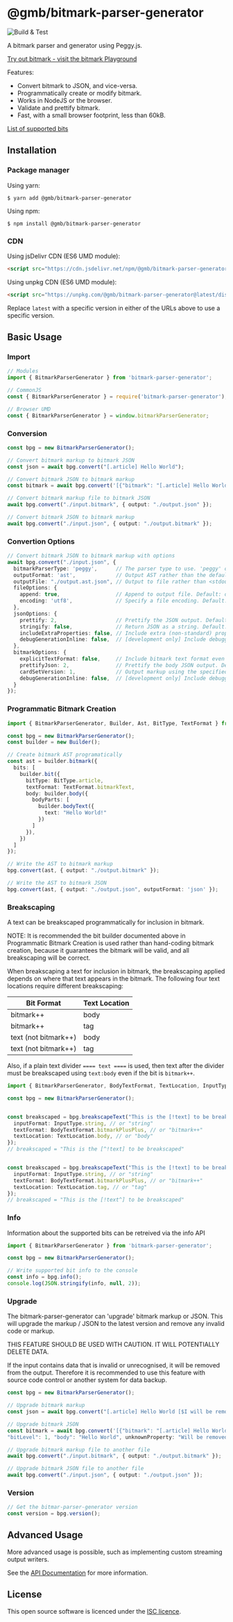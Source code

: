 @gmb/bitmark-parser-generator
================

![Build & Test](https://github.com/getMoreBrain/bitmark-parser-generator/actions/workflows/build-test.yml/badge.svg?branch=main)

A bitmark parser and generator using Peggy.js.

[Try out bitmark - visit the bitmark Playground](https://getmorebrain.github.io/bitmark-playground/)

Features:
- Convert bitmark to JSON, and vice-versa.
- Programmatically create or modify bitmark.
- Works in NodeJS or the browser.
- Validate and prettify bitmark.
- Fast, with a small browser footprint, less than 60kB.

[List of supported bits](./SUPPORTED_BITS.md)

## Installation

### Package manager

Using yarn:
```
$ yarn add @gmb/bitmark-parser-generator
```

Using npm:
```
$ npm install @gmb/bitmark-parser-generator
```

### CDN

Using jsDelivr CDN (ES6 UMD module):

```html
<script src="https://cdn.jsdelivr.net/npm/@gmb/bitmark-parser-generator@latest/dist/browser/bitmark-parser-generator.min.js"></script>
```

Using unpkg CDN (ES6 UMD module):

```html
<script src="https://unpkg.com/@gmb/bitmark-parser-generator@latest/dist/browser/bitmark-parser-generator.min.js"></script>
```

Replace `latest` with a specific version in either of the URLs above to use a specific version.

## Basic Usage


### Import

```ts
// Modules
import { BitmarkParserGenerator } from 'bitmark-parser-generator';

// CommonJS
const { BitmarkParserGenerator } = require('bitmark-parser-generator');

// Browser UMD
const { BitmarkParserGenerator } = window.bitmarkParserGenerator;
```

### Conversion

```ts
const bpg = new BitmarkParserGenerator();

// Convert bitmark markup to bitmark JSON
const json = await bpg.convert("[.article] Hello World");

// Convert bitmark JSON to bitmark markup
const bitmark = await bpg.convert('[{"bitmark": "[.article] Hello World","bit": { "type": "article", "format": "bitmark++", "bitLevel": 1, "body": "Hello World" }}]');

// Convert bitmark markup file to bitmark JSON
await bpg.convert("./input.bitmark", { output: "./output.json" });

// Convert bitmark JSON to bitmark markup
await bpg.convert("./input.json", { output: "./output.bitmark" });
```

### Convertion Options

```ts
// Convert bitmark JSON to bitmark markup with options
await bpg.convert("./input.json", {
  bitmarkParserType: 'peggy',      // The parser type to use. 'peggy' or 'antlr'. Default: 'peggy'
  outputFormat: 'ast',             // Output AST rather than the default output. Default: automatic
  outputFile: "./output.ast.json", // Output to file rather than <stdout>. Default: <stdout>
  fileOptions: {
    append: true,                  // Append to output file. Default: overwrite
    encoding: 'utf8',              // Specify a file encoding. Default: 'utf8'
  },
  jsonOptions: {
    prettify: 2,                   // Prettify the JSON output. Default: not prettified
    stringify: false,              // Return JSON as a string. Default: plain JS object
    includeExtraProperties: false, // Include extra (non-standard) properties from the markup in the JSON: Default: ignore
    debugGenerationInline: false,  // [development only] Include debugging tags in the generated output. Default: false
  },
  bitmarkOptions: {
    explicitTextFormat: false,     // Include bitmark text format even when it is the default (bitmark++). Default: false
    prettifyJson: 2,               // Prettify the body JSON output. Default: not prettified
    cardSetVersion: 1,             // Output markup using the specified cardSet format. Default: 1
    debugGenerationInline: false,  // [development only] Include debugging tags in the generated output. Default: false
  }
});
```

### Programmatic Bitmark Creation

```ts
import { BitmarkParserGenerator, Builder, Ast, BitType, TextFormat } from 'bitmark-parser-generator';

const bpg = new BitmarkParserGenerator();
const builder = new Builder();

// Create bitmark AST programatically
const ast = builder.bitmark({
  bits: [
    builder.bit({
      bitType: BitType.article,
      textFormat: TextFormat.bitmarkText,
      body: builder.body({
        bodyParts: [
          builder.bodyText({
            text: "Hello World!"
          })
        ]
      }),
    })
  ]
});

// Write the AST to bitmark markup
bpg.convert(ast, { output: "./output.bitmark" });

// Write the AST to bitmark JSON
bpg.convert(ast, { output: "./output.json", outputFormat: 'json' });
```

### Breakscaping

A text can be breakscaped programmatically for inclusion in bitmark.

NOTE: It is recommended the bit builder documented above in Programmatic Bitmark Creation is used rather than
hand-coding bitmark creation, because it guarantees the bitmark will be valid, and all breakscaping will be correct.

When breakscaping a text for inclusion in bitmark, the breakscaping applied depends on where that text appears in the
bitmark. The following four text locations require different breakscaping:

| Bit Format           | Text Location |
|----------|-------------|
| bitmark++            | body |
| bitmark++            | tag |
| text (not bitmark++) | body |
| text (not bitmark++) | tag |

Also, if a plain text divider `==== text ====` is used, then text after the divider must be breakscaped using
`text:body` even if the bit is `bitmark++`.

```ts
import { BitmarkParserGenerator, BodyTextFormat, TextLocation, InputType } from 'bitmark-parser-generator';

const bpg = new BitmarkParserGenerator();


const breakscaped = bpg.breakscapeText("This is the [!text] to be breakscaped", {
  inputFormat: InputType.string, // or "string"
  textFormat: BodyTextFormat.bitmarkPlusPlus, // or "bitmark++"
  textLocation: TextLocation.body, // or "body"
});
// breakscaped = "This is the [^!text] to be breakscaped"


const breakscaped = bpg.breakscapeText("This is the [!text] to be breakscaped", {
  inputFormat: InputType.string, // or "string"
  textFormat: BodyTextFormat.bitmarkPlusPlus, // or "bitmark++"
  textLocation: TextLocation.tag, // or "tag"
});
// breakscaped = "This is the [!text^] to be breakscaped"
```



### Info

Information about the supported bits can be retreived via the info API

```ts
import { BitmarkParserGenerator } from 'bitmark-parser-generator';

const bpg = new BitmarkParserGenerator();

// Write supported bit info to the console
const info = bpg.info();
console.log(JSON.stringify(info, null, 2));
```


### Upgrade

The bitmark-parser-generator can 'upgrade' bitmark markup or JSON. This will upgrade the markup / JSON to the latest
version and remove any invalid code or markup.

THIS FEATURE SHOULD BE USED WITH CAUTION. IT WILL POTENTIALLY DELETE DATA.

If the input contains data that is invalid or unrecognised, it will be removed from the output. Therefore it is
recommended to use this feature with source code control or another system for data backup.

```ts
const bpg = new BitmarkParserGenerator();

// Upgrade bitmark markup
const json = await bpg.convert("[.article] Hello World [$I will be removed as I am invalid]");

// Upgrade bitmark JSON
const bitmark = await bpg.convert('[{"bitmark": "[.article] Hello World","bit": { "type": "article", "format": "bitmark++",
"bitLevel": 1, "body": "Hello World", unknownProperty: "Will be removed" }}]');

// Upgrade bitmark markup file to another file
await bpg.convert("./input.bitmark", { output: "./output.bitmark" });

// Upgrade bitmark JSON file to another file
await bpg.convert("./input.json", { output: "./output.json" });
```


### Version

```ts
// Get the bitmar-parser-generator version
const version = bpg.version();

```



## Advanced Usage

More advanced usage is possible, such as implementing custom streaming output writers.

See the [API Documentation](docs/API.md) for more information.

## License

This open source software is licenced under the [ISC licence](https://opensource.org/license/isc-license-txt).
